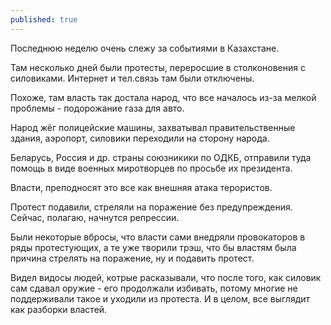 ```yaml
---
published: true
---
```


Последнюю неделю очень слежу за событиями в Казахстане.

Там несколько дней были протесты, переросшие в столконовения с силовиками. Интернет и тел.связь там были отключены.

Похоже, там власть так достала народ, что все началось из-за мелкой проблемы - подорожание газа для авто.

Народ жёг полицейские машины, захватывал правительственные здания, аэропорт,  силовики переходили на сторону народа.

Беларусь, Россия и др. страны союзникики по ОДКБ, отправили туда помощь в виде военных миротворцев по просьбе их президента.

Власти, преподносят это все как внешняя атака терористов.

Протест подавили, стреляли на поражение без предупреждения. Сейчас, полагаю, начнутся репрессии.

Были некоторые вбросы, что власти сами внедряли провокаторов в ряды протестующих, а те уже творили трэш, что бы властям была причина стрелять на поражение, ну и подавить протест.

Видел видосы людей, котрые расказывали, что после того, как силовик сам сдавал оружие - его продолжали избивать, потому многие не поддерживали такое и уходили из протеста. И в целом, все выглядит как разборки властей.